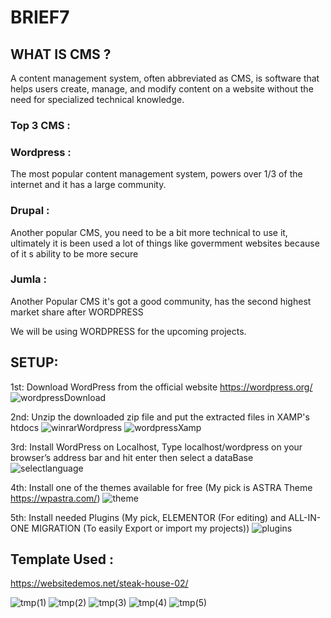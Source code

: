 # BRIEF7

## WHAT IS CMS ?
A content management system, often abbreviated as CMS, is software that helps users create, manage, and modify content on a website without the need for specialized technical knowledge.

### Top 3 CMS :

### Wordpress :
The most popular content management system, powers over 1/3 of the internet and it has a large community.
### Drupal :
Another popular CMS, you need to be a bit more technical to use it, ultimately it is been used a lot of things like govermment websites because of it s ability to be more secure
### Jumla :
Another Popular CMS it's got a good community, has the second highest market share after WORDPRESS

We will be using WORDPRESS for the upcoming projects. 

## SETUP:
1st: Download WordPress from the official website https://wordpress.org/
![wordpressDownload](https://user-images.githubusercontent.com/77494902/123405816-1cd3e880-d5a2-11eb-8d5c-548b3fdde6b7.jpg)

2nd: Unzip the downloaded zip file and put the extracted files in XAMP's htdocs
![winrarWordpress](https://user-images.githubusercontent.com/77494902/123406630-04b09900-d5a3-11eb-9ae0-9f4c6ad7df59.jpg)
![wordpressXamp](https://user-images.githubusercontent.com/77494902/123407433-e1d2b480-d5a3-11eb-9204-fa3d7871d1a8.jpg)



3rd: Install WordPress on Localhost, Type localhost/wordpress on your browser’s address bar and hit enter then select a dataBase
![selectlanguage](https://user-images.githubusercontent.com/77494902/123407955-6b828200-d5a4-11eb-8150-be207929f982.png)

4th: Install one of the themes available for free (My pick is ASTRA Theme https://wpastra.com/) 
![theme](https://user-images.githubusercontent.com/77494902/123407977-70473600-d5a4-11eb-94f5-ee8872032096.jpg)


5th: Install needed Plugins (My pick, ELEMENTOR (For editing) and ALL-IN-ONE MIGRATION (To easily Export or import my projects))
![plugins](https://user-images.githubusercontent.com/77494902/123408463-f5324f80-d5a4-11eb-99ce-e3e71dfbe71e.jpg)


## Template Used :
https://websitedemos.net/steak-house-02/

![tmp(1)](https://user-images.githubusercontent.com/77494902/123410024-c1582980-d5a6-11eb-9a8d-47fb83a0336f.jpg)
![tmp(2)](https://user-images.githubusercontent.com/77494902/123410029-c1f0c000-d5a6-11eb-8e47-62a0c8499395.jpg)
![tmp(3)](https://user-images.githubusercontent.com/77494902/123410032-c2895680-d5a6-11eb-9393-8a8ea1066213.jpg)
![tmp(4)](https://user-images.githubusercontent.com/77494902/123410033-c321ed00-d5a6-11eb-8860-f7bb324c5085.jpg)
![tmp(5)](https://user-images.githubusercontent.com/77494902/123410035-c321ed00-d5a6-11eb-94bf-f5a25d69bd9d.jpg)
